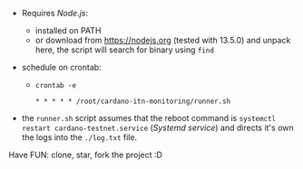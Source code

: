 - Requires _Node.js_:
  - installed on PATH
  - or download from https://nodejs.org (tested with 13.5.0) and unpack here, the script will search for binary using `find`

- schedule on crontab:
  - `crontab -e`
    ```
    * * * * * /root/cardano-itn-monitoring/runner.sh
    ```
    
- the `runner.sh` script assumes that the reboot command is `systemctl restart cardano-testnet.service` (_Systemd service_) and directs it's own the logs into the `./log.txt` file.


Have FUN: clone, star, fork the project :D
